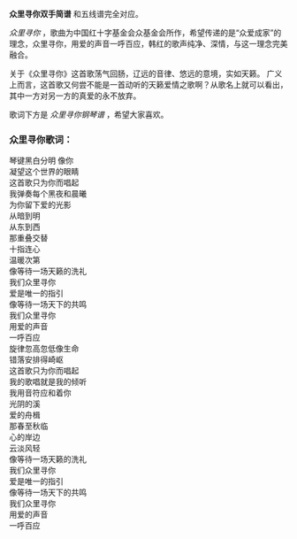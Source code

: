 

**众里寻你双手简谱** 和五线谱完全对应。

_众里寻你_ ，歌曲为中国红十字基金会众基金会所作，希望传递的是“众爱成家”的理念，众里寻你，用爱的声音一呼百应，韩红的歌声纯净、深情，与这一理念完美融合。

关于《众里寻你》这首歌荡气回肠，辽远的音律、悠远的意境，实如天籁。
广义上而言，这首歌又何尝不能是一首动听的天籁爱情之歌啊？从歌名上就可以看出，其中一方对另一方的真爱的永不放弃。

歌词下方是 _众里寻你钢琴谱_ ，希望大家喜欢。

### 众里寻你歌词：

琴键黑白分明 像你  
凝望这个世界的眼睛  
这首歌只为你而唱起  
我弹奏每个黑夜和晨曦  
为你留下爱的光影  
从暗到明  
从东到西  
那重叠交替  
十指连心  
温暖次第  
像等待一场天籁的洗礼  
我们众里寻你  
爱是唯一的指引  
像等待一场天下的共鸣  
我们众里寻你  
用爱的声音  
一呼百应  
旋律忽高忽低像生命  
错落安排得崎岖  
这首歌只为你而唱起  
我的歌唱就是我的倾听  
我用音符应和着你  
光阴的溪  
爱的舟楫  
那春至秋临  
心的岸边  
云淡风轻  
像等待一场天籁的洗礼  
我们众里寻你  
爱是唯一的指引  
像等待一场天下的共鸣  
我们众里寻你  
用爱的声音  
一呼百应

